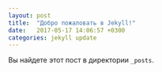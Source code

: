 ```yaml
---
layout: post
title:  "Добро пожаловать в Jekyll!"
date:   2017-05-17 14:06:57 +0300
categories: jekyll update
---
```

Вы найдете этот пост в  директории `_posts`.
